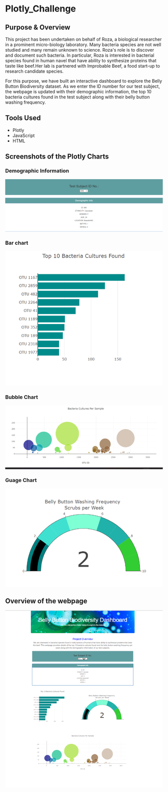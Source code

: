 # Plotly_Challenge

## Purpose & Overview

This project has been undertaken on behalf of Roza, a biological researcher in a prominent micro-biology laboratory. Many bacteria species are not well studied and many remain unknown to science. Roza's role is to discover and document such bacteria. In particular, Roza is interested in bacterial species found in human navel that have ability to synthesize proteins that taste like beef.Her lab is partnered with Improbable Beef, a food start-up to research candidate species. 

For this purpose, we have built an interactive dashboard to explore the Belly Button Biodiversity dataset. As we enter the ID number for our test subject, the webpage is updated with their demographic information, the top 10 bacteria cultures found in the test subject along with their belly button washing frequency.

## Tools Used

- Plotly
- JavaScript
- HTML

## Screenshots of the Plotly Charts

### Demographic Information

![](images/demographic_info.png)

### Bar chart 

![](images/bar_chart.png)

### Bubble Chart 

![](images/bubble_chart.png)

### Guage Chart

![](images/guage_chart.png)

## Overview of the webpage

![](images/webpage_full_view.png)


